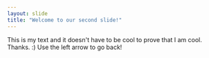 ```yaml
---
layout: slide
title: "Welcome to our second slide!"
---
```

This is my text and it doesn't have to be cool to prove that I am cool. Thanks. :)
Use the left arrow to go back!
